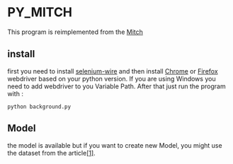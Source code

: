 # PY_MITCH
This program is reimplemented from the [Mitch](https://github.com/alviser/mitch)

## install
first you need to install [selenium-wire](https://pypi.org/project/selenium-wire/) and then install [Chrome](https://chromedriver.chromium.org/getting-started) or [Firefox](https://github.com/mozilla/geckodriver/releases) webdriver based on your python version. If you are using Windows you need to add webdriver to you Variable Path.
After that just run the program with :

```python background.py```

## Model 
the model is available but if you want to create new Model, you might use the dataset from the article[[1]](#1).

